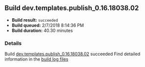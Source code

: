 ## Build dev.templates.publish_0.16.18038.02
- **Build result:** `succeeded`
- **Build queued:** 2/7/2018 8:14:36 PM
- **Build duration:** 40.30 minutes
### Details
Build [dev.templates.publish_0.16.18038.02](https://winappstudio.visualstudio.com/web/build.aspx?pcguid=a4ef43be-68ce-4195-a619-079b4d9834c2&builduri=vstfs%3a%2f%2f%2fBuild%2fBuild%2f24907) succeeded
Find detailed information in the [build log files](https://uwpctdiags.blob.core.windows.net/buildlogs/dev.templates.publish_0.16.18038.02_logs.zip)
